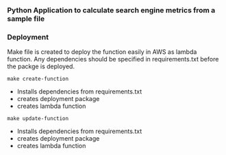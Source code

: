 ### Python Application to calculate search engine metrics from a sample file



### Deployment

Make file is created to deploy the function easily in AWS as lambda function. Any dependencies should be specified in requirements.txt before the packge is deployed. 

```
make create-function
```

- Installs dependencies from requirements.txt 
- creates deployment package
- creates lambda function

```
make update-function
```

- Installs dependencies from requirements.txt 
- creates deployment package
- creates lambda function

